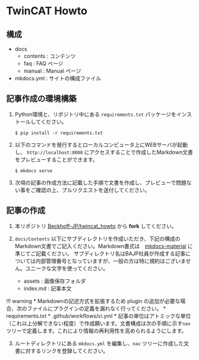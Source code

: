 # TwinCAT Howto

## 構成

- docs
  - contents : コンテンツ
  - faq : FAQ ページ
  - manual : Manual ページ
- mkdocs.yml : サイトの構成ファイル

## 記事作成の環境構築

1. Python環境と、リポジトリ中にある `requirements.txt` パッケージをインストールしてください。

    ```shell
    $ pip install -r requirements.txt
    ```

2.  以下のコマンドを発行するとローカルコンピュータ上にWEBサーバが起動し、 `http://localhost:8000` にアクセスすることで作成したMarkdown文書をプレビューすることができます。

    ```shell
    $ mkdocs serve
    ```

3. 次項の記事の作成方法に記載した手順で文書を作成し、プレビューで問題ない事をご確認の上、プルリクエストを送付してください。

## 記事の作成

1. 本リポジトリ [Beckhoff-JP/twincat_howto](https://github.com/Beckhoff-JP/twincat_howto) から **fork** してください。

2. `docs/Contents` 以下にサブディレクトリを作成いただき、下記の構成のMarkdown文書でご記入ください。Markdown書式は　[mkdocs-material](https://squidfunk.github.io/mkdocs-material/) に準じてご記載ください。
サブディレクトリ名はBAJP社員が作成する記事については内部管理番号となっていますが、一般の方は特に規約はございません。ユニークな文字を使ってください。

   - assets : 画像保存フォルダ
   - index.md : 記事本文

!!! warning
    * Markdownの記述方式を拡張するため plugin の追加が必要な場合、次のファイルにプラグインの定義を漏れなく行ってください。
      * requirements.txt
      * .github/workflows/ci.yml
    * 記事の単位はアトミックな単位（これ以上分解できない程度）で作成願います。文書構成は次の手順に示す`nav`ツリーで定義します。これにより情報の再利用性を高められるようにします。

3. ルートディレクトリにある `mkdocs.yml` を編集し、`nav` ツリーに作成した文書に対するリンクを登録してください。
